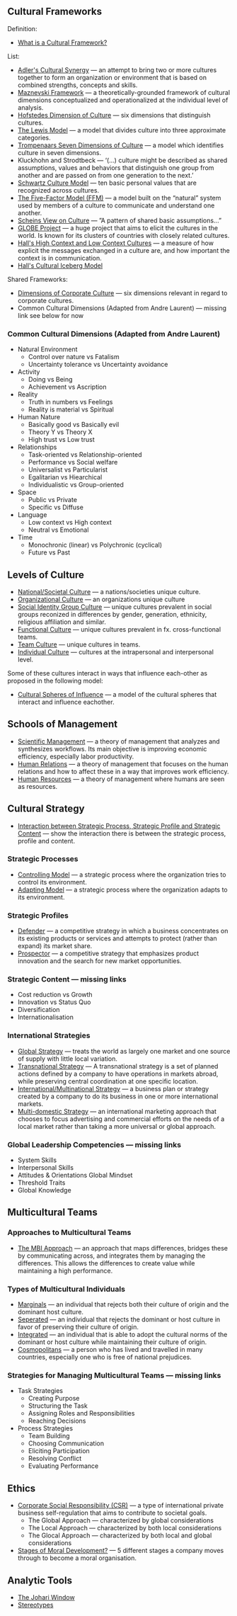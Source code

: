 ## Cultural Frameworks

Definition:

- [What is a Cultural Framework?](https://en.wikipedia.org/wiki/Cultural_framework)

List:

- [Adler's Cultural Synergy](https://en.wikipedia.org/wiki/Cultural_synergy) — an attempt to bring two or more cultures together to form an organization or environment that is based on combined strengths, concepts and skills.
- [Maznevski Framework](http://iegd.org/spanish800/adjuntos/distefano5.pdf) — a theoretically-grounded framework of cultural dimensions conceptualized and operationalized at the individual level of analysis.
- [Hofstedes Dimension of Culture](https://www.hofstede-insights.com/models/national-culture/) — six dimensions that distinguish cultures.
- [The Lewis Model](https://www.redtangerine.org/scrum-in-culture-types-study/the-lewis-model/) — a model that divides culture into three approximate categories.
- [Trompenaars Seven Dimensions of Culture](https://www.mindtools.com/pages/article/seven-dimensions.htm) — a model which identifies culture in seven dimensions.
- Kluckhohn and Strodtbeck — ‘(...) culture might be described as shared assumptions, values and behaviors that distinguish one group from another and are passed on from one generation to the next.’
- [Schwartz Culture Model](https://i2s.anu.edu.au/resources/schwartz-theory-basic-values) — ten basic personal values that are recognized across cultures.
- [The Five-Factor Model (FFM)](https://en.wikipedia.org/wiki/Big_Five_personality_traits) — a model built on the “natural” system used by members of a culture to communicate and understand one another.
- [Scheins View on Culture](https://www.artsfwd.org/3-levels-of-organizational-culture/) — ”A pattern of shared basic assumptions...”
- [GLOBE Project](https://globeproject.com/results/clusters/anglo?menu=cluster#cluster) — a huge project that aims to elicit the cultures in the world. Is known for its clusters of countries with closely related cultures.
- [Hall's High Context and Low Context Cultures](https://en.wikipedia.org/wiki/High-context_and_low-context_cultures) — a measure of how explicit the messages exchanged in a culture are, and how important the context is in communication.
- [Hall's Cultural Iceberg Model](https://www.spps.org/cms/lib/MN01910242/Centricity/Domain/125/iceberg_model_3.pdf)

Shared Frameworks:

- [Dimensions of Corporate Culture](https://www.hofstede-insights.com/models/organisational-culture/) — six dimensions relevant in regard to corporate cultures.
- Common Cultural Dimensions (Adapted from Andre Laurent) — missing link see below for now

### Common Cultural Dimensions (Adapted from Andre Laurent)

- Natural Environment
  - Control over nature vs Fatalism
  - Uncertainty tolerance vs Uncertainty avoidance
- Activity
  - Doing vs Being
  - Achievement vs Ascription
- Reality
  - Truth in numbers vs Feelings
  - Reality is material vs Spiritual
- Human Nature
  - Basically good vs Basically evil
  - Theory Y vs Theory X
  - High trust vs Low trust
- Relationships
  - Task-oriented vs Relationship-oriented
  - Performance vs Social welfare
  - Universalist vs Particularist
  - Egalitarian vs Hiearchical
  - Individualistic vs Group-oriented
- Space
  - Public vs Private
  - Specific vs Diffuse
- Language
  - Low context vs High context
  - Neutral vs Emotional
- Time
  - Monochronic (linear) vs Polychronic (cyclical)
  - Future vs Past

## Levels of Culture

- [National/Societal Culture](https://www.culturalorientations.com/86/) — a nations/societies unique culture.
- [Organizational Culture](https://www.culturalorientations.com/87/) — an organizations unique culture
- [Social Identity Group Culture](https://www.culturalorientations.com/Our-Approach/Six-Levels-of-Culture/Social-Identity-Group-Culture/88/) — unique cultures prevalent in social groups reconized in differences by gender, generation, ethnicity, religious affiliation and similar.
- [Functional Culture](https://www.culturalorientations.com/89/) — unique cultures prevalent in fx. cross-functional teams.
- [Team Culture](https://www.culturalorientations.com/90/) — unique cultures in teams.
- [Individual Culture](https://www.culturalorientations.com/91/) — cultures at the intrapersonal and interpersonal level.

Some of these cultures interact in ways that influence each-other as proposed in the following model:

- [Cultural Spheres of Influence](https://www.researchgate.net/figure/Interacting-cultural-spheres-of-influence-Source-Santos-in-Schneider-Barsoux_fig2_200149815) — a model of the cultural spheres that interact and influence eachother.

## Schools of Management

- [Scientific Management](https://en.wikipedia.org/wiki/Scientific_management) — a theory of management that analyzes and synthesizes workflows. Its main objective is improving economic efficiency, especially labor productivity.
- [Human Relations](https://www.merriam-webster.com/dictionary/human%20relations) — a theory of management that focuses on the human relations and how to affect these in a way that improves work efficiency.
- [Human Resources](https://en.wikipedia.org/wiki/Human_resources) — a theory of management where humans are seen as resources.

## Cultural Strategy

- [Interaction between Strategic Process, Strategic Profile and Strategic Content](https://books.google.dk/books?id=KGIX5wSNQmcC&pg=PA132&dq=managing+across+cultures+Figure+5.1&hl=da&sa=X&ved=0ahUKEwiC_NPjwfDnAhVRzKQKHeN8CjcQ6AEIKDAA#v=onepage&q=managing%20across%20cultures%20Figure%205.1&f=false) — show the interaction there is between the strategic process, profile and content.

### Strategic Processes

- [Controlling Model](https://books.google.dk/books?id=KGIX5wSNQmcC&pg=PA123&dq=managing+across+cultures+controlling+model&hl=da&sa=X&ved=0ahUKEwjrz6-UwfDnAhXCDewKHWAaCLgQ6AEIKDAA#v=onepage&q=managing%20across%20cultures%20controlling%20model&f=false) — a strategic process where the organization tries to control its environment.
- [Adapting Model](https://books.google.dk/books?id=KGIX5wSNQmcC&pg=PA125&dq=managing+across+cultures+adapting+model&hl=da&sa=X&ved=0ahUKEwj92YfVwPDnAhXMjqQKHVZHDV8Q6AEIKDAA#v=onepage&q=managing%20across%20cultures%20adapting%20model&f=false) — a strategic process where the organization adapts to its environment.

### Strategic Profiles

- [Defender](https://www.oxfordreference.com/view/10.1093/oi/authority.20110803095706827) — a competitive strategy in which a business concentrates on its existing products or services and attempts to protect (rather than expand) its market share.
- [Prospector](https://www.oxfordreference.com/view/10.1093/oi/authority.20110803100350266) — a competitive strategy that emphasizes product innovation and the search for new market opportunities.

### Strategic Content — missing links

- Cost reduction vs Growth
- Innovation vs Status Quo
- Diversification
- Internationalisation

### International Strategies

- [Global Strategy](https://www.global-strategy.net/what-is-global-strategy/) — treats the world as largely one market and one source of supply with little local variation.
- [Transnational Strategy](http://www.businessdictionary.com/definition/transnational-strategy.html) — A transnational strategy is a set of planned actions defined by a company to have operations in markets abroad, while preserving central coordination at one specific location.
- [International/Multinational Strategy](https://www.mbaskool.com/business-concepts/marketing-and-strategy-terms/7476-international-strategy.html) — a business plan or strategy created by a company to do its business in one or more international markets.
- [Multi-domestic Strategy](https://www.globalnegotiator.com/international-trade/dictionary/multidomestic-strategy/) — an international marketing approach that chooses to focus advertising and commercial efforts on the needs of a local market rather than taking a more universal or global approach.

### Global Leadership Competencies — missing links

- System Skills
- Interpersonal Skills
- Attitudes & Orientations Global Mindset
- Threshold Traits
- Global Knowledge

## Multicultural Teams

### Approaches to Multicultural Teams

- [The MBI Approach](https://srleosalazar.wordpress.com/resources/mbi-mapping-bridging-integrating/) — an approach that maps differences, bridges these by communicating across, and integrates them by managing the differences. This allows the differences to create value while maintaining a high performance.

### Types of Multicultural Individuals

- [Marginals](https://en.wikipedia.org/wiki/Social_exclusion) — an individual that rejects both their culture of origin and the dominant host culture.
- [Seperated](https://en.wikipedia.org/wiki/Racial_segregation) — an individual that rejects the dominant or host culture in favor of preserving their culture of origin.
- [Integrated](https://en.wikipedia.org/wiki/Racial_integration) — an individual that is able to adopt the cultural norms of the dominant or host culture while maintaining their culture of origin.
- [Cosmopolitans](https://en.wikipedia.org/wiki/Cosmopolitanism) — a person who has lived and travelled in many countries, especially one who is free of national prejudices.

### Strategies for Managing Multicultural Teams — missing links

- Task Strategies
  - Creating Purpose
  - Structuring the Task
  - Assigning Roles and Responsibilities
  - Reaching Decisions
- Process Strategies
  - Team Building
  - Choosing Communication
  - Eliciting Participation
  - Resolving Conflict
  - Evaluating Performance

## Ethics

- [Corporate Social Responsibility (CSR)](https://en.wikipedia.org/wiki/Corporate_social_responsibility) — a type of international private business self-regulation that aims to contribute to societal goals.
  - The Global Approach — characterized by global considerations
  - The Local Approach — characterized by both local considerations
  - The Glocal Approach — characterized by both local and global considerations
- [Stages of Moral Development?](https://worldofwork.io/2019/08/5-stages-of-corporate-ethical-development/) — 5 different stages a company moves through to become a moral organisation.

## Analytic Tools

- [The Johari Window](https://en.wikipedia.org/wiki/Johari_window)
- [Stereotypes](https://en.wikipedia.org/wiki/Stereotype)
